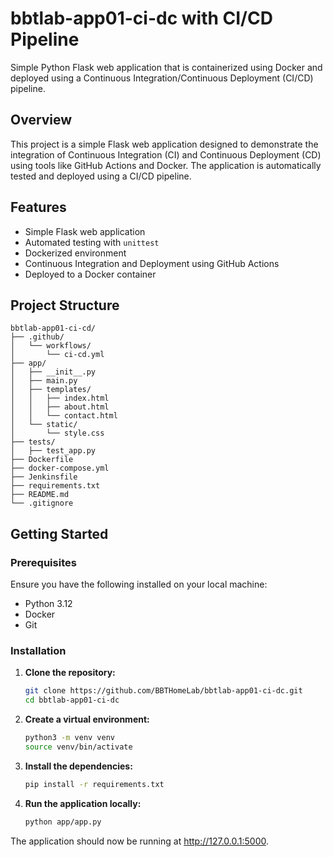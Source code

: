 # bbtlab-app01-ci-dc with CI/CD Pipeline
Simple Python Flask web application that is containerized using Docker and deployed using a Continuous Integration/Continuous Deployment (CI/CD) pipeline.

## Overview

This project is a simple Flask web application designed to demonstrate the integration of Continuous Integration (CI) and Continuous Deployment (CD) using tools like GitHub Actions and Docker. The application is automatically tested and deployed using a CI/CD pipeline.

## Features

- Simple Flask web application
- Automated testing with `unittest`
- Dockerized environment
- Continuous Integration and Deployment using GitHub Actions
- Deployed to a Docker container

## Project Structure
```
bbtlab-app01-ci-cd/
├── .github/
│   └── workflows/
│       └── ci-cd.yml
├── app/
│   ├── __init__.py
│   ├── main.py
│   ├── templates/
│   │   ├── index.html
│   │   ├── about.html
│   │   └── contact.html
│   └── static/
│       └── style.css
├── tests/
│   ├── test_app.py
├── Dockerfile
├── docker-compose.yml
├── Jenkinsfile
├── requirements.txt
├── README.md
└── .gitignore

```

## Getting Started

### Prerequisites

Ensure you have the following installed on your local machine:

- Python 3.12
- Docker
- Git

### Installation

1. **Clone the repository:**

   ```bash
   git clone https://github.com/BBTHomeLab/bbtlab-app01-ci-dc.git
   cd bbtlab-app01-ci-dc
   ```
2. **Create a virtual environment:**
   ```bash
   python3 -m venv venv
   source venv/bin/activate
   ```

3. **Install the dependencies:**
   ```bash
   pip install -r requirements.txt
   ```

4. **Run the application locally:**
   ```bash
   python app/app.py
   ```
The application should now be running at http://127.0.0.1:5000.
